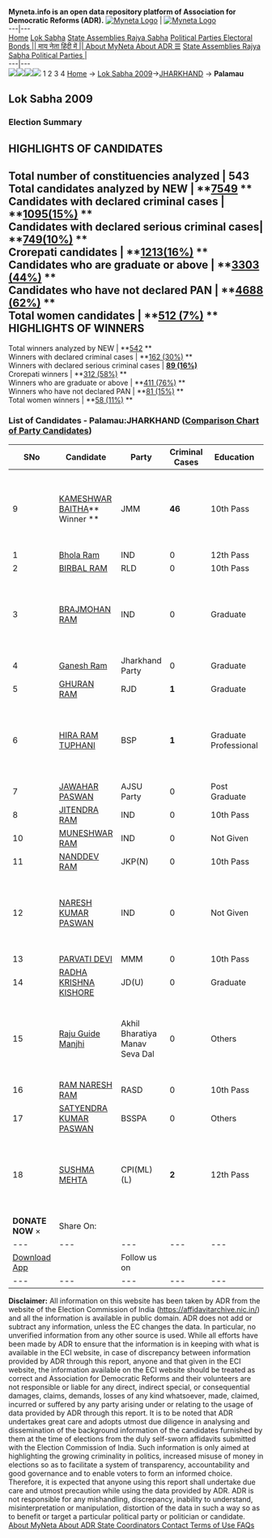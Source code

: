 **Myneta.info is an open data repository platform of Association for Democratic Reforms (ADR).**
[![Myneta Logo](https://www.myneta.info/lib/img/myneta-logo.png)](https://www.myneta.info/) | [![Myneta Logo](https://www.myneta.info/lib/img/adr-logo.png)](https://adrindia.org)  
---|---  
[Home](https://www.myneta.info/) [Lok Sabha](https://www.myneta.info/#ls "Lok Sabha") [ State Assemblies ](https://www.myneta.info/#sa "State Assemblies") [Rajya Sabha](https://www.myneta.info/#rs "Rajya Sabha") [Political Parties ](https://www.myneta.info/party "Political Parties") [ Electoral Bonds ](https://www.myneta.info/electoral_bonds "Electoral Bonds") [ || माय नेता हिंदी में || ](https://translate.google.co.in/translate?prev=hp&hl=en&js=y&u=www.myneta.info&sl=en&tl=hi&history_state0=) [ About MyNeta ](https://adrindia.org/content/about-myneta) [ About ADR ](https://adrindia.org/about-adr/who-we-are) [☰](javascript:void\(0\))
[ State Assemblies ](https://www.myneta.info/#sa "State Assemblies") [ Rajya Sabha ](https://www.myneta.info/#rs "Rajya Sabha") [ Political Parties ](https://www.myneta.info/party "Political Parties")
|   
---|---  
![](https://www.myneta.info/lib/img/banner/banner-1.png)![](https://www.myneta.info/lib/img/banner/banner-2.png)![](https://www.myneta.info/lib/img/banner/banner-3.png)![](https://www.myneta.info/lib/img/banner/banner-4.png)
1  2  3  4 
[Home](https://www.myneta.info/) → [Lok Sabha 2009](https://www.myneta.info/ls2009/)→[JHARKHAND](https://www.myneta.info/ls2009/index.php?action=show_constituencies&state_id=27) → **Palamau**
### 
## Lok Sabha 2009
###  Election Summary 
HIGHLIGHTS OF CANDIDATES  
---  
Total number of constituencies analyzed |  543   
Total candidates analyzed by NEW | **[7549](https://www.myneta.info/ls2009/index.php?action=summary&subAction=candidates_analyzed&sort=candidate#summary) **  
Candidates with declared criminal cases | **[1095(15%)](https://www.myneta.info/ls2009/index.php?action=summary&subAction=crime&sort=candidate#summary) **  
Candidates with declared serious criminal cases| **[749(10%)](https://www.myneta.info/ls2009/index.php?action=summary&subAction=serious_crime&sort=candidate#summary) **  
Crorepati candidates | **[1213(16%)](https://www.myneta.info/ls2009/index.php?action=summary&subAction=crorepati&sort=candidate#summary) **  
Candidates who are graduate or above | **[3303 (44%)](https://www.myneta.info/ls2009/index.php?action=summary&subAction=education&sort=candidate#summary) **  
Candidates who have not declared PAN | **[4688 (62%)](https://www.myneta.info/ls2009/index.php?action=summary&subAction=without_pan&sort=candidate#summary) **  
Total women candidates | **[512 (7%)](https://www.myneta.info/ls2009/index.php?action=summary&subAction=women_candidate&sort=candidate#summary) **  
HIGHLIGHTS OF WINNERS  
---  
Total winners analyzed by NEW | **[542](https://www.myneta.info/ls2009/index.php?action=summary&subAction=winner_analyzed&sort=candidate#summary) **  
Winners with declared criminal cases | **[162 (30%)](https://www.myneta.info/ls2009/index.php?action=summary&subAction=winner_crime&sort=candidate#summary) **  
Winners with declared serious criminal cases | **[89 (16%)](https://www.myneta.info/ls2009/index.php?action=summary&subAction=winner_serious_crime&sort=candidate#summary)**  
Crorepati winners | **[312 (58%)](https://www.myneta.info/ls2009/index.php?action=summary&subAction=winner_crorepati&sort=candidate#summary) **  
Winners who are graduate or above | **[411 (76%)](https://www.myneta.info/ls2009/index.php?action=summary&subAction=winner_education&sort=candidate#summary) **  
Winners who have not declared PAN | **[81 (15%)](https://www.myneta.info/ls2009/index.php?action=summary&subAction=winner_without_pan&sort=candidate#summary) **  
Total women winners | **[58 (11%)](https://www.myneta.info/ls2009/index.php?action=summary&subAction=winner_women&sort=candidate#summary) **  
### List of Candidates - Palamau:JHARKHAND ([Comparison Chart of Party Candidates](https://www.myneta.info/ls2009/comparisonchart.php?constituency_id=121))
SNo | Candidate| Party| Criminal Cases| Education| Age| Total Assets| Liabilities  
---|---|---|---|---|---|---|---  
9  | [KAMESHWAR BAITHA](https://www.myneta.info/ls2009/candidate.php?candidate_id=1279)** Winner ** | JMM | **46** | 10th Pass| 56 | ![](https://myneta.info/image_v2.php?myneta_folder=ls2009&candidate_id=1279&col=ta) | ![](https://myneta.info/image_v2.php?myneta_folder=ls2009&candidate_id=1279&col=lia)  
1  | [Bhola Ram](https://www.myneta.info/ls2009/candidate.php?candidate_id=681) | IND | 0 | 12th Pass| 32 | Rs 5,97,500 ~ 5 Lacs+ | Rs 0 ~   
2  | [BIRBAL RAM](https://www.myneta.info/ls2009/candidate.php?candidate_id=1288) | RLD | 0 | 10th Pass| 28 | Rs 6,30,000 ~ 6 Lacs+ | Rs 15,000 ~ 15 Thou+  
3  | [BRAJMOHAN RAM](https://www.myneta.info/ls2009/candidate.php?candidate_id=1293) | IND | 0 | Graduate| 48 | ![](https://myneta.info/image_v2.php?myneta_folder=ls2009&candidate_id=1293&col=ta) | ![](https://myneta.info/image_v2.php?myneta_folder=ls2009&candidate_id=1293&col=lia)  
4  | [Ganesh Ram](https://www.myneta.info/ls2009/candidate.php?candidate_id=680) | Jharkhand Party | 0 | Graduate| 56 | Rs 15,90,000 ~ 15 Lacs+ | Rs 0 ~   
5  | [GHURAN RAM](https://www.myneta.info/ls2009/candidate.php?candidate_id=1280) | RJD | **1** | Graduate| 42 | Rs 38,31,048 ~ 38 Lacs+ | Rs 10,60,802 ~ 10 Lacs+  
6  | [HIRA RAM TUPHANI](https://www.myneta.info/ls2009/candidate.php?candidate_id=1282) | BSP | **1** | Graduate Professional| 59 | ![](https://myneta.info/image_v2.php?myneta_folder=ls2009&candidate_id=1282&col=ta) | ![](https://myneta.info/image_v2.php?myneta_folder=ls2009&candidate_id=1282&col=lia)  
7  | [JAWAHAR PASWAN](https://www.myneta.info/ls2009/candidate.php?candidate_id=1283) | AJSU Party | 0 | Post Graduate| 48 | Rs 10,65,000 ~ 10 Lacs+ | Rs 0 ~   
8  | [JITENDRA RAM](https://www.myneta.info/ls2009/candidate.php?candidate_id=1291) | IND | 0 | 10th Pass| 31 | Rs 4,29,500 ~ 4 Lacs+ | Rs 0 ~   
10  | [MUNESHWAR RAM](https://www.myneta.info/ls2009/candidate.php?candidate_id=1294) | IND | 0 | Not Given| 58 | Rs 4,40,000 ~ 4 Lacs+ | Rs 0 ~   
11  | [NANDDEV RAM](https://www.myneta.info/ls2009/candidate.php?candidate_id=1284) | JKP(N) | 0 | 10th Pass| 70 | Rs 1,02,000 ~ 1 Lacs+ | Rs 0 ~   
12  | [NARESH KUMAR PASWAN](https://www.myneta.info/ls2009/candidate.php?candidate_id=1292) | IND | 0 | Not Given| 29 | ![](https://myneta.info/image_v2.php?myneta_folder=ls2009&candidate_id=1292&col=ta) | ![](https://myneta.info/image_v2.php?myneta_folder=ls2009&candidate_id=1292&col=lia)  
13  | [PARVATI DEVI](https://www.myneta.info/ls2009/candidate.php?candidate_id=1285) | MMM | 0 | 10th Pass| 34 | Rs 4,15,000 ~ 4 Lacs+ | Rs 0 ~   
14  | [RADHA KRISHNA KISHORE](https://www.myneta.info/ls2009/candidate.php?candidate_id=1281) | JD(U) | 0 | Graduate| 52 | Rs 46,54,689 ~ 46 Lacs+ | Rs 15,34,000 ~ 15 Lacs+  
15  | [Raju Guide Manjhi](https://www.myneta.info/ls2009/candidate.php?candidate_id=679) | Akhil Bharatiya Manav Seva Dal | 0 | Others| 30 | ![](https://myneta.info/image_v2.php?myneta_folder=ls2009&candidate_id=679&col=ta) | ![](https://myneta.info/image_v2.php?myneta_folder=ls2009&candidate_id=679&col=lia)  
16  | [RAM NARESH RAM](https://www.myneta.info/ls2009/candidate.php?candidate_id=1287) | RASD | 0 | 10th Pass| 36 | Rs 3,86,000 ~ 3 Lacs+ | Rs 0 ~   
17  | [SATYENDRA KUMAR PASWAN](https://www.myneta.info/ls2009/candidate.php?candidate_id=1289) | BSSPA | 0 | Others| 30 | Rs 6,62,000 ~ 6 Lacs+ | Rs 0 ~   
18  | [SUSHMA MEHTA](https://www.myneta.info/ls2009/candidate.php?candidate_id=1290) | CPI(ML)(L) | **2** | 12th Pass| 31 | ![](https://myneta.info/image_v2.php?myneta_folder=ls2009&candidate_id=1290&col=ta) | ![](https://myneta.info/image_v2.php?myneta_folder=ls2009&candidate_id=1290&col=lia)  
|  **DONATE NOW** × |  Share On:  | [](https://api.whatsapp.com/send?text=https%3A%2F%2Fmyneta.info%2Fpunjab2022%2Findex.php%3Faction%3Dshow_constituencies%26state_id%3D19) | [](https://www.facebook.com/sharer/sharer.php?u=https%3A%2F%2Fmyneta.info%2Fpunjab2022%2Findex.php%3Faction%3Dshow_constituencies%26state_id%3D19) | [](https://twitter.com/share?url=https%3A%2F%2Fmyneta.info%2Fpunjab2022%2Findex.php%3Faction%3Dshow_constituencies%26state_id%3D19)  
---|---|---|---|---  
| [ Download App ](https://play.google.com/store/apps/details?id=com.webrosoft.myneta1&pcampaignid=pcampaignidMKT-Other-global-all-co-prtnr-py-PartBadge-Mar2515-1) | [](https://play.google.com/store/apps/details?id=com.webrosoft.myneta1&pcampaignid=pcampaignidMKT-Other-global-all-co-prtnr-py-PartBadge-Mar2515-1) |  Follow us on  | [](https://www.facebook.com/adrindia.org/) | [](https://twitter.com/adrspeaks) | [](https://groups.google.com/g/national-election-watch?hl=en&pli=1) | [](https://www.instagram.com/adrspeaks/) | [](https://www.youtube.com/user/adrspeaks) | [](https://sharechat.com/profile/adrspeaks)  
---|---|---|---|---|---|---|---|---  
**Disclaimer:** All information on this website has been taken by ADR from the website of the Election Commission of India (https://affidavitarchive.nic.in/) and all the information is available in public domain. ADR does not add or subtract any information, unless the EC changes the data. In particular, no unverified information from any other source is used. While all efforts have been made by ADR to ensure that the information is in keeping with what is available in the ECI website, in case of discrepancy between information provided by ADR through this report, anyone and that given in the ECI website, the information available on the ECI website should be treated as correct and Association for Democratic Reforms and their volunteers are not responsible or liable for any direct, indirect special, or consequential damages, claims, demands, losses of any kind whatsoever, made, claimed, incurred or suffered by any party arising under or relating to the usage of data provided by ADR through this report. It is to be noted that ADR undertakes great care and adopts utmost due diligence in analysing and dissemination of the background information of the candidates furnished by them at the time of elections from the duly self-sworn affidavits submitted with the Election Commission of India. Such information is only aimed at highlighting the growing criminality in politics, increased misuse of money in elections so as to facilitate a system of transparency, accountability and good governance and to enable voters to form an informed choice. Therefore, it is expected that anyone using this report shall undertake due care and utmost precaution while using the data provided by ADR. ADR is not responsible for any mishandling, discrepancy, inability to understand, misinterpretation or manipulation, distortion of the data in such a way so as to benefit or target a particular political party or politician or candidate. 
[ About MyNeta ](https://adrindia.org/content/about-myneta) [ About ADR ](https://adrindia.org/about-adr/who-we-are) [ State Coordinators ](https://adrindia.org/about-adr/state-coordinators) [ Contact ](https://adrindia.org/contact-us) [ Terms of Use ](https://adrindia.org/content/adr-terms-use) [ FAQs ](https://adrindia.org/content/faqs)
